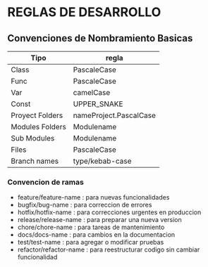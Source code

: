 ﻿# REGLAS DE DESARROLLO

## Convenciones de Nombramiento Basicas
| Tipo            | regla                  |
|-----------------|------------------------|
| Class           | PascaleCase            |
| Func            | PascaleCase            |
| Var             | camelCase              |
| Const           | UPPER_SNAKE            |
| Proyect Folders | nameProject.PascalCase |
| Modules Folders | Modulename             |
| Sub Modules     | Modulename             |
| Files           | PascaleCase            |
| Branch names    | type/kebab-case        |

### Convencion de ramas
- feature/feature-name : para nuevas funcionalidades
- bugfix/bug-name : para correccion de errores
- hotfix/hotfix-name : para correcciones urgentes en produccion
- release/release-name : para preparar una nueva version
- chore/chore-name : para tareas de mantenimiento
- docs/docs-name : para cambios en la documentacion
- test/test-name : para agregar o modificar pruebas
- refactor/refactor-name : para reestructurar codigo sin cambiar funcionalidad


